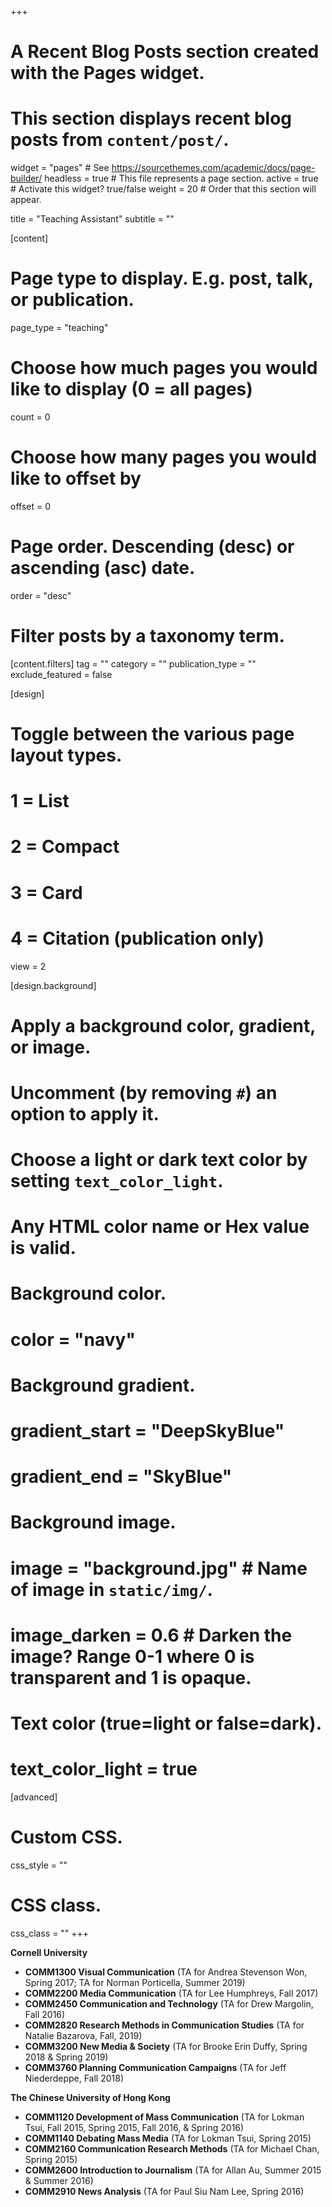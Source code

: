 +++
# A Recent Blog Posts section created with the Pages widget.
# This section displays recent blog posts from `content/post/`.

widget = "pages"  # See https://sourcethemes.com/academic/docs/page-builder/
headless = true  # This file represents a page section.
active = true  # Activate this widget? true/false
weight = 20  # Order that this section will appear.

title = "Teaching Assistant"
subtitle = ""

[content]
  # Page type to display. E.g. post, talk, or publication.
  page_type = "teaching"
  
  # Choose how much pages you would like to display (0 = all pages)
  count = 0
  
  # Choose how many pages you would like to offset by
  offset = 0

  # Page order. Descending (desc) or ascending (asc) date.
  order = "desc"

  # Filter posts by a taxonomy term.
  [content.filters]
    tag = ""
    category = ""
    publication_type = ""
    exclude_featured = false
  
[design]
  # Toggle between the various page layout types.
  #   1 = List
  #   2 = Compact
  #   3 = Card
  #   4 = Citation (publication only)
  view = 2
  
[design.background]
  # Apply a background color, gradient, or image.
  #   Uncomment (by removing `#`) an option to apply it.
  #   Choose a light or dark text color by setting `text_color_light`.
  #   Any HTML color name or Hex value is valid.
  
  # Background color.
  # color = "navy"
  
  # Background gradient.
 # gradient_start = "DeepSkyBlue"
 # gradient_end = "SkyBlue"
  
  # Background image.
  # image = "background.jpg"  # Name of image in `static/img/`.
  # image_darken = 0.6  # Darken the image? Range 0-1 where 0 is transparent and 1 is opaque.

  # Text color (true=light or false=dark).
  # text_color_light = true  
  
[advanced]
 # Custom CSS. 
 css_style = ""
 
 # CSS class.
 css_class = ""
+++

**Cornell University**
* **COMM1300 Visual Communication** (TA for Andrea Stevenson Won, Spring 2017; TA for Norman Porticella, Summer 2019)
* **COMM2200 Media Communication** (TA for Lee Humphreys, Fall 2017)
* **COMM2450 Communication and Technology** (TA for Drew Margolin, Fall 2016)
* **COMM2820 Research Methods in Communication Studies** (TA for Natalie Bazarova, Fall, 2019)
* **COMM3200 New Media & Society** (TA for Brooke Erin Duffy, Spring 2018 & Spring 2019)
* **COMM3760 Planning Communication Campaigns** (TA for Jeff Niederdeppe, Fall 2018)

**The Chinese University of Hong Kong**
* **COMM1120 Development of Mass Communication** (TA for Lokman Tsui, Fall 2015, Spring 2015, Fall 2016, & Spring 2016)
* **COMM1140 Debating Mass Media** (TA for Lokman Tsui, Spring 2015)
* **COMM2160 Communication Research Methods** (TA for Michael Chan, Spring 2015)
* **COMM2600 Introduction to Journalism** (TA for Allan Au, Summer 2015 & Summer 2016)
* **COMM2910 News Analysis** (TA for Paul Siu Nam Lee, Spring 2016)


    




